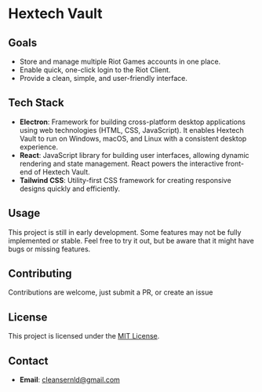 # Hextech Vault

## Goals

- Store and manage multiple Riot Games accounts in one place.
- Enable quick, one-click login to the Riot Client.
- Provide a clean, simple, and user-friendly interface.

## Tech Stack

- **Electron**: Framework for building cross-platform desktop applications using web technologies (HTML, CSS, JavaScript). It enables Hextech Vault to run on Windows, macOS, and Linux with a consistent desktop experience.
- **React**: JavaScript library for building user interfaces, allowing dynamic rendering and state management. React powers the interactive front-end of Hextech Vault.
- **Tailwind CSS**: Utility-first CSS framework for creating responsive designs quickly and efficiently.

## Usage

This project is still in early development. Some features may not be fully implemented or stable. Feel free to try it out, but be aware that it might have bugs or missing features.

## Contributing

Contributions are welcome, just submit a PR, or create an issue

## License

This project is licensed under the [MIT License](LICENSE).

## Contact

- **Email**: cleansernld@gmail.com
